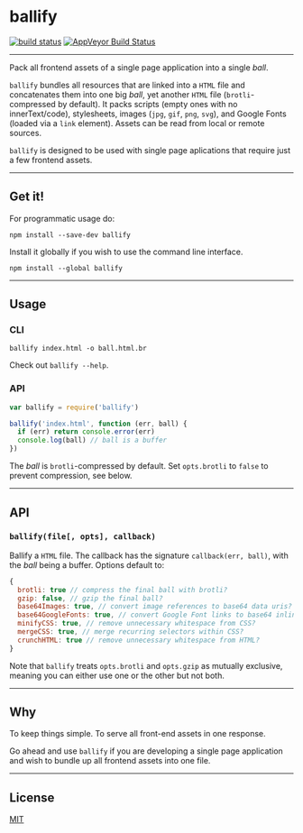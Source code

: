 # ballify

[![build status](http://img.shields.io/travis/chiefbiiko/ballify.svg?style=flat)](http://travis-ci.org/chiefbiiko/ballify) [![AppVeyor Build Status](https://ci.appveyor.com/api/projects/status/github/chiefbiiko/ballify?branch=master&svg=true)](https://ci.appveyor.com/project/chiefbiiko/ballify)

***

Pack all frontend assets of a single page application into a single *ball*.

`ballify` bundles all resources that are linked into a `HTML` file and concatenates them into one big *ball*, yet another `HTML` file (`brotli`-compressed by default). It packs scripts (empty ones with no innerText/code), stylesheets, images (`jpg`, `gif`, `png`, `svg`), and Google Fonts (loaded via a `link` element). Assets can be read from local or remote sources.

`ballify` is designed to be used with single page aplications that require just a few frontend assets.

***

## Get it!

For programmatic usage do:

```
npm install --save-dev ballify
```

Install it globally if you wish to use the command line interface.

```
npm install --global ballify
```

***

## Usage

### CLI

```
ballify index.html -o ball.html.br
```

Check out `ballify --help`.

### API

``` js
var ballify = require('ballify')

ballify('index.html', function (err, ball) {
  if (err) return console.error(err)
  console.log(ball) // ball is a buffer
})
```

The *ball* is `brotli`-compressed by default. Set `opts.brotli` to `false` to prevent compression, see below.

***

## API

### `ballify(file[, opts], callback)`

Ballify a `HTML` file. The callback has the signature `callback(err, ball)`, with the *ball* being a buffer. Options default to:

``` js
{
  brotli: true // compress the final ball with brotli?
  gzip: false, // gzip the final ball?
  base64Images: true, // convert image references to base64 data uris?
  base64GoogleFonts: true, // convert Google Font links to base64 inline fonts?
  minifyCSS: true, // remove unnecessary whitespace from CSS?
  mergeCSS: true, // merge recurring selectors within CSS?
  crunchHTML: true // remove unnecessary whitespace from HTML?
}
```

Note that `ballify` treats `opts.brotli` and `opts.gzip` as mutually exclusive, meaning you can either use one or the other but not both.

***

## Why

To keep things simple. To serve all front-end assets in one response.

Go ahead and use `ballify` if you are developing a single page application and wish to bundle up all frontend assets into one file.

***

## License

[MIT](./license.md)
